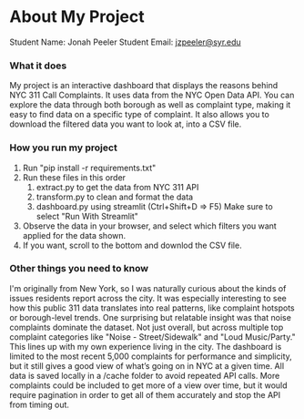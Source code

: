 # About My Project

Student Name: Jonah Peeler 
Student Email: jzpeeler@syr.edu

### What it does 
My project is an interactive dashboard that displays the reasons behind NYC 311 Call Complaints. It uses data from the NYC Open Data API. You can explore the data through both borough as well as complaint type, making it easy to find data on a specific type of complaint. It also allows you to download the filtered data you want to look at, into a CSV file.

### How you run my project
1. Run "pip install -r requirements.txt"
2. Run these files in this order
    1. extract.py to get the data from NYC 311 API
    2. transform.py to clean and format the data
    3. dashboard.py using streamlit (Ctrl+Shift+D => F5) Make sure to select "Run With Streamlit"
3. Observe the data in your browser, and select which filters you want applied for the data shown.
4. If you want, scroll to the bottom and downlod the CSV file.

### Other things you need to know

I'm originally from New York, so I was naturally curious about the kinds of issues residents report across the city. It was especially interesting to see how this public 311 data translates into real patterns, like complaint hotspots or borough-level trends.
One surprising but relatable insight was that noise complaints dominate the dataset. Not just overall, but across multiple top complaint categories like "Noise - Street/Sidewalk" and "Loud Music/Party." This lines up with my own experience living in the city.
The dashboard is limited to the most recent 5,000 complaints for performance and simplicity, but it still gives a good view of what’s going on in NYC at a given time. All data is saved locally in a /cache folder to avoid repeated API calls. More complaints could be included to get more of a view over time, but it would require pagination in order to get all of them accurately and stop the API from timing out.
